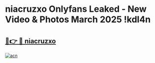 # niacruzxo Onlyfans Leaked - New Video & Photos March 2025 !kdl4n

# <h2><a href="https://teo9a7.iuczelnia.edu.pl?title=niacruzxo&ref=kdl4n">🔗👉 🔴 niacruzxo</a></h2>

[![acn](https://github.com/user-attachments/assets/0f9c940e-d8b0-45ae-aac7-cd30a18b3e1c)](https://teo9a7.iuczelnia.edu.pl?title=niacruzxo&ref=kdl4n)

